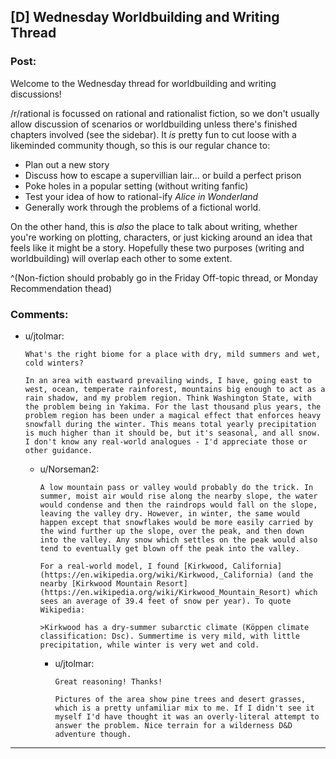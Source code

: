 ## [D] Wednesday Worldbuilding and Writing Thread

### Post:

Welcome to the Wednesday thread for worldbuilding and writing discussions!

/r/rational is focussed on rational and rationalist fiction, so we don't usually allow discussion of scenarios or worldbuilding unless there's finished chapters involved (see the sidebar).  It *is* pretty fun to cut loose with a likeminded community though, so this is our regular chance to:

* Plan out a new story
* Discuss how to escape a supervillian lair... or build a perfect prison
* Poke holes in a popular setting (without writing fanfic)
* Test your idea of how to rational-ify *Alice in Wonderland*
* Generally work through the problems of a fictional world.

On the other hand, this is *also* the place to talk about writing, whether you're working on plotting, characters, or just kicking around an idea that feels like it might be a story. Hopefully these two purposes (writing and worldbuilding) will overlap each other to some extent.

^(Non-fiction should probably go in the Friday Off-topic thread, or Monday Recommendation thead)

### Comments:

- u/jtolmar:
  ```
  What's the right biome for a place with dry, mild summers and wet, cold winters?

  In an area with eastward prevailing winds, I have, going east to west, ocean, temperate rainforest, mountains big enough to act as a rain shadow, and my problem region. Think Washington State, with the problem being in Yakima. For the last thousand plus years, the problem region has been under a magical effect that enforces heavy snowfall during the winter. This means total yearly precipitation is much higher than it should be, but it's seasonal, and all snow. I don't know any real-world analogues - I'd appreciate those or other guidance.
  ```

  - u/Norseman2:
    ```
    A low mountain pass or valley would probably do the trick. In summer, moist air would rise along the nearby slope, the water would condense and then the raindrops would fall on the slope, leaving the valley dry. However, in winter, the same would happen except that snowflakes would be more easily carried by the wind further up the slope, over the peak, and then down into the valley. Any snow which settles on the peak would also tend to eventually get blown off the peak into the valley.

    For a real-world model, I found [Kirkwood, California](https://en.wikipedia.org/wiki/Kirkwood,_California) (and the nearby [Kirkwood Mountain Resort](https://en.wikipedia.org/wiki/Kirkwood_Mountain_Resort) which sees an average of 39.4 feet of snow per year). To quote Wikipedia:

    >Kirkwood has a dry-summer subarctic climate (Köppen climate classification: Dsc). Summertime is very mild, with little precipitation, while winter is very wet and cold.
    ```

    - u/jtolmar:
      ```
      Great reasoning! Thanks!

      Pictures of the area show pine trees and desert grasses, which is a pretty unfamiliar mix to me. If I didn't see it myself I'd have thought it was an overly-literal attempt to answer the problem. Nice terrain for a wilderness D&D adventure though.
      ```

---

